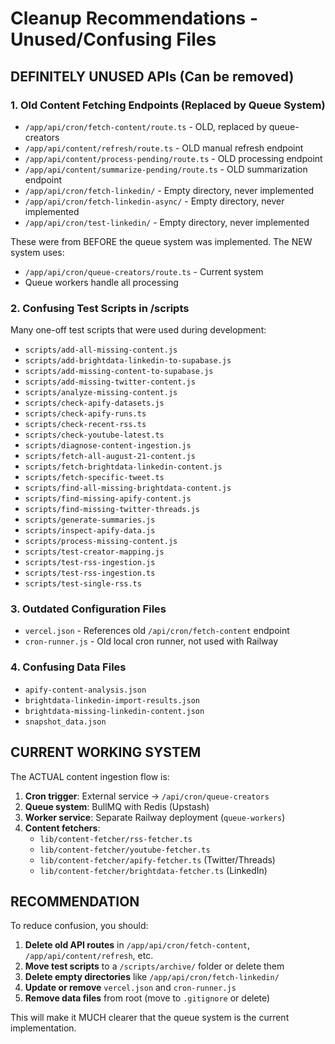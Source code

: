 # Cleanup Recommendations - Unused/Confusing Files

## DEFINITELY UNUSED APIs (Can be removed)

### 1. Old Content Fetching Endpoints (Replaced by Queue System)
- `/app/api/cron/fetch-content/route.ts` - OLD, replaced by queue-creators
- `/app/api/content/refresh/route.ts` - OLD manual refresh endpoint
- `/app/api/content/process-pending/route.ts` - OLD processing endpoint
- `/app/api/content/summarize-pending/route.ts` - OLD summarization endpoint
- `/app/api/cron/fetch-linkedin/` - Empty directory, never implemented
- `/app/api/cron/fetch-linkedin-async/` - Empty directory, never implemented
- `/app/api/cron/test-linkedin/` - Empty directory, never implemented

These were from BEFORE the queue system was implemented. The NEW system uses:
- `/app/api/cron/queue-creators/route.ts` - Current system
- Queue workers handle all processing

### 2. Confusing Test Scripts in /scripts
Many one-off test scripts that were used during development:
- `scripts/add-all-missing-content.js`
- `scripts/add-brightdata-linkedin-to-supabase.js`
- `scripts/add-missing-content-to-supabase.js`
- `scripts/add-missing-twitter-content.js`
- `scripts/analyze-missing-content.js`
- `scripts/check-apify-datasets.js`
- `scripts/check-apify-runs.ts`
- `scripts/check-recent-rss.ts`
- `scripts/check-youtube-latest.ts`
- `scripts/diagnose-content-ingestion.js`
- `scripts/fetch-all-august-21-content.js`
- `scripts/fetch-brightdata-linkedin-content.js`
- `scripts/fetch-specific-tweet.ts`
- `scripts/find-all-missing-brightdata-content.js`
- `scripts/find-missing-apify-content.js`
- `scripts/find-missing-twitter-threads.js`
- `scripts/generate-summaries.js`
- `scripts/inspect-apify-data.js`
- `scripts/process-missing-content.js`
- `scripts/test-creator-mapping.js`
- `scripts/test-rss-ingestion.js`
- `scripts/test-rss-ingestion.ts`
- `scripts/test-single-rss.ts`

### 3. Outdated Configuration Files
- `vercel.json` - References old `/api/cron/fetch-content` endpoint
- `cron-runner.js` - Old local cron runner, not used with Railway

### 4. Confusing Data Files
- `apify-content-analysis.json`
- `brightdata-linkedin-import-results.json`
- `brightdata-missing-linkedin-content.json`
- `snapshot_data.json`

## CURRENT WORKING SYSTEM

The ACTUAL content ingestion flow is:
1. **Cron trigger**: External service → `/api/cron/queue-creators`
2. **Queue system**: BullMQ with Redis (Upstash)
3. **Worker service**: Separate Railway deployment (`queue-workers`)
4. **Content fetchers**: 
   - `lib/content-fetcher/rss-fetcher.ts`
   - `lib/content-fetcher/youtube-fetcher.ts`
   - `lib/content-fetcher/apify-fetcher.ts` (Twitter/Threads)
   - `lib/content-fetcher/brightdata-fetcher.ts` (LinkedIn)

## RECOMMENDATION

To reduce confusion, you should:

1. **Delete old API routes** in `/app/api/cron/fetch-content`, `/app/api/content/refresh`, etc.
2. **Move test scripts** to a `/scripts/archive/` folder or delete them
3. **Delete empty directories** like `/app/api/cron/fetch-linkedin/`
4. **Update or remove** `vercel.json` and `cron-runner.js`
5. **Remove data files** from root (move to `.gitignore` or delete)

This will make it MUCH clearer that the queue system is the current implementation.